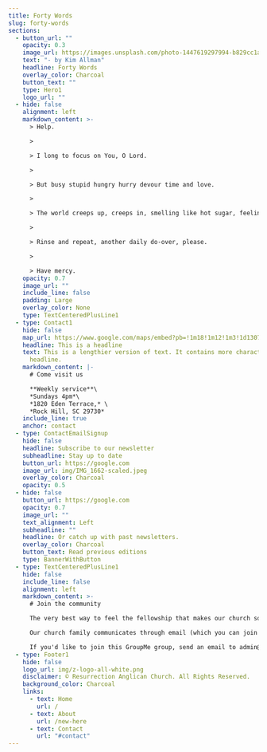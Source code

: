 ```yaml
---
title: Forty Words
slug: forty-words
sections:
  - button_url: ""
    opacity: 0.3
    image_url: https://images.unsplash.com/photo-1447619297994-b829cc1ab44a?q=80&w=3506&auto=format&fit=crop&ixlib=rb-4.0.3&ixid=M3wxMjA3fDB8MHxwaG90by1wYWdlfHx8fGVufDB8fHx8fA%3D%3D
    text: "- by Kim Allman"
    headline: Forty Words
    overlay_color: Charcoal
    button_text: ""
    type: Hero1
    logo_url: ""
  - hide: false
    alignment: left
    markdown_content: >-
      > Help.

      >

      > I long to focus on You, O Lord.

      >

      > But busy stupid hungry hurry devour time and love.

      >

      > The world creeps up, creeps in, smelling like hot sugar, feeling like sin.

      >

      > Rinse and repeat, another daily do-over, please.

      >

      > Have mercy.
    opacity: 0.7
    image_url: ""
    include_line: false
    padding: Large
    overlay_color: None
    type: TextCenteredPlusLine1
  - type: Contact1
    hide: false
    map_url: https://www.google.com/maps/embed?pb=!1m18!1m12!1m3!1d13079.972502539167!2d-80.99647495338147!3d34.95678098181917!2m3!1f0!2f0!3f0!3m2!1i1024!2i768!4f13.1!3m3!1m2!1s0x0%3A0xd0c91ab7c5b8691d!2sResurrection%20Anglican%20Church!5e0!3m2!1sen!2sus!4v1666213161340!5m2!1sen!2sus
    headline: This is a headline
    text: This is a lengthier version of text. It contains more characters than the
      headline.
    markdown_content: |-
      # C﻿ome visit us

      **W﻿eekly service**\
      *S﻿undays 4pm*\
      *1820 Eden Terrace,* \
      *Rock Hill, SC 29730*
    include_line: true
    anchor: contact
  - type: ContactEmailSignup
    hide: false
    headline: Subscribe to our newsletter
    subheadline: Stay up to date
    button_url: https://google.com
    image_url: img/IMG_1662-scaled.jpeg
    overlay_color: Charcoal
    opacity: 0.5
  - hide: false
    button_url: https://google.com
    opacity: 0.7
    image_url: ""
    text_alignment: Left
    subheadline: ""
    headline: Or catch up with past newsletters.
    overlay_color: Charcoal
    button_text: Read previous editions
    type: BannerWithButton
  - type: TextCenteredPlusLine1
    hide: false
    include_line: false
    alignment: left
    markdown_content: >-
      # Join the community

      The very best way to feel the fellowship that makes our church so special is to make connections with other church members and get to know us a little bit better!

      Our church family communicates through email (which you can join above), and in one giant GroupMe chat group. We use this group to share announcements, reminders for church events, prayer requests, and family updates.

      If you'd like to join this GroupMe group, send an email to admin@resurrectionrockhill.org with your name, email, and phone number, and we'll send you an invitation.
  - type: Footer1
    hide: false
    logo_url: img/z-logo-all-white.png
    disclaimer: © Resurrection Anglican Church. All Rights Reserved.
    background_color: Charcoal
    links:
      - text: Home
        url: /
      - text: About
        url: /new-here
      - text: Contact
        url: "#contact"
---
```

